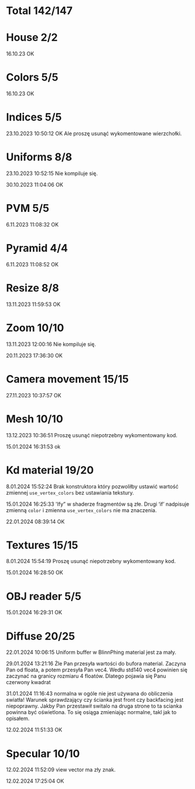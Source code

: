 # Total 142/147

# House 2/2

16.10.23 OK

# Colors 5/5

16.10.23 OK

# Indices 5/5

23.10.2023 10:50:12 OK
Ale proszę usunąć wykomentowane wierzchołki.

# Uniforms 8/8

23.10.2023 10:52:15
Nie kompiluje się.

30.10.2023 11:04:06 OK

# PVM 5/5

6.11.2023 11:08:32 OK

# Pyramid 4/4

6.11.2023 11:08:52 OK

# Resize 8/8

13.11.2023 11:59:53 OK

# Zoom 10/10

13.11.2023 12:00:16
Nie kompiluje się. 

20.11.2023 17:36:30 OK 

# Camera movement 15/15 

27.11.2023 10:37:57 OK

# Mesh 10/10

13.12.2023 10:36:51
Proszę usunąć niepotrzebny wykomentowany kod. 

15.01.2024 16:31:53 ok

# Kd material 19/20

8.01.2024 15:52:24
Brak konstruktora który pozwoliłby ustawić wartość zmiennej `use_vertex_colors` bez ustawiania tekstury. 

15.01.2024 16:25:33
'Ify” w shaderze fragmentów są złe. Drugi ‘if’ nadpisuje zmienną `color` i zmienna `use_vertex_colors` nie ma znaczenia. 

22.01.2024 08:39:14 OK

# Textures 15/15 

8.01.2024 15:54:19
Proszę usunąć niepotrzebny wykomentowany kod. 

15.01.2024 16:28:50 OK

# OBJ reader 5/5

15.01.2024 16:29:31 OK

# Diffuse 20/25

22.01.2024 10:06:15
Uniform buffer w BlinnPhing material jest za mały. 


29.01.2024 13:21:16
Żle Pan przesyła wartości do bufora material. Zaczyna Pan od floata, a potem przesyła Pan vec4. Wedłu std140 vec4 powinien się zaczynać na granicy rozmiaru 4 floatów. Dlatego pojawia się Panu czerwony kwadrat

31.01.2024 11:16:43
normalna w ogóle nie jest używana do obliczenia swiatła!
Warunek sprawdzający czy ścianka jest front czy backfacing jest niepoprawny. Jakby Pan przestawił switalo na druga strone to ta scianka powinna być oświetlona. To się osiąga zmieniając normalne, takl jak to opisałem. 

12.02.2024 11:51:33 OK

# Specular 10/10

12.02.2024 11:52:09
view vector ma zły znak. 

12.02.2024 17:25:04 OK



